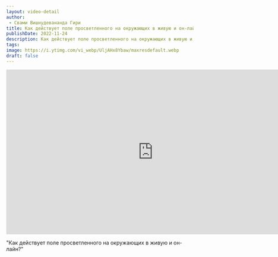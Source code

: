 ```yaml
---
layout: video-detail
author:
 - Свами Вишнудевананда Гири
title: Как действует поле просветленного на окружающих в живую и он-лайн?
publishDate: 2022-11-24
description: Как действует поле просветленного на окружающих в живую и он-лайн?. 
tags: 
image: https://i.ytimg.com/vi_webp/UljAHx8Ybaw/maxresdefault.webp
draft: false
---
```


<iframe width="790" height="444" src="https://www.youtube.com/embed/UljAHx8Ybaw" frameborder="0" allowfullscreen=""></iframe> 

  "Как действует поле просветленного на окружающих в живую и он-лайн?"

  

 